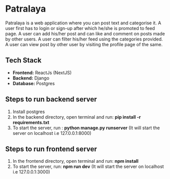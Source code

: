 # Patralaya
Patralaya is a web application where you can post text and categorise it.
A user first has to login or sign-up after which he/she is promoted to feed page. A user can add his/her post and can like and comment on posts made by other users. A user can filter his/her feed using the categories provided. A user can view post by other user by visiting the profile page of the same.

## Tech Stack
- **Frontend:** ReactJs (NextJS)
- **Backend:** Django
- **Database:** Postgres

## Steps to run backend server
<ol>
<li> Install postgres
<li> In the backend directory, open terminal and run: <b>pip install -r requirements.txt</b>
<li> To start the server, run : <b>python manage.py runserver</b> (It will start the server on localhost i.e 127.0.0.1:8000)
</ol>

## Steps to run frontend server
<ol>
<li> In the frontend directory, open terminal and run: <b>npm install</b>
<li> To start the server, run: <b>npm run dev</b> (It will start the server on localhost i.e 127.0.0.1:3000)
</ol>
